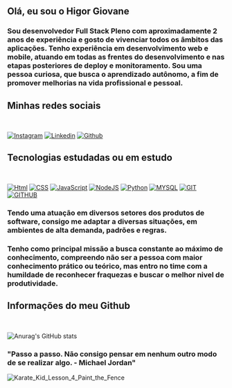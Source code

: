 ## Olá, eu sou o Higor Giovane

### Sou desenvolvedor Full Stack Pleno com aproximadamente 2 anos de experiência e gosto de vivenciar todos os âmbitos das aplicações. Tenho experiência em desenvolvimento web e mobile, atuando em todas as frentes do desenvolvimento e nas etapas posteriores de deploy e monitoramento. Sou uma pessoa curiosa, que busca o aprendizado autônomo, a fim de promover melhorias na vida profissional e pessoal. 

## Minhas redes sociais
<br>

[![Instagram](https://img.shields.io/badge/Instagram-E4405F?style=for-the-badge&logo=instagram&logoColor=white)](https://instagram.com/higor_m.t)
[![Linkedin](https://img.shields.io/badge/LinkedIn-0077B5?style=for-the-badge&logo=linkedin&logoColor=white)](https://www.linkedin.com/in/higor-giovane-mt/)
[![Github](https://img.shields.io/badge/GitHub-100000?style=for-the-badge&logo=github&logoColor=white)](https://github.com/higorgio)

## Tecnologias estudadas ou em estudo
<br>

[![Html](https://img.shields.io/badge/HTML5-E34F26?style=for-the-badge&logo=html5&logoColor=white)](https://developer.mozilla.org/pt-BR/docs/Web/HTML)
[![CSS](https://img.shields.io/badge/CSS3-1572B6?style=for-the-badge&logo=css3&logoColor=white)](https://developer.mozilla.org/pt-BR/docs/Web/CSS)
[![JavaScript](https://img.shields.io/badge/JavaScript-F7DF1E?style=for-the-badge&logo=javascript&logoColor=black)](https://developer.mozilla.org/pt-BR/docs/Web/JavaScript)
[![NodeJS](https://img.shields.io/badge/Node.js-43853D?style=for-the-badge&logo=node.js&logoColor=white)](https://www.freecodecamp.org/portuguese/news/o-que-e-exatamente-o-node-js/)
[![Python](https://img.shields.io/badge/Python-14354C?style=for-the-badge&logo=python&logoColor=white)](https://www.python.org/)
[![MYSQL](https://img.shields.io/badge/MySQL-00000F?style=for-the-badge&logo=mysql&logoColor=white)](https://www.mysql.com/)
[![GIT](https://img.shields.io/badge/GIT-E44C30?style=for-the-badge&logo=git&logoColor=white)](https://git-scm.com/)
[![GITHUB](https://img.shields.io/badge/GitHub-100000?style=for-the-badge&logo=github&logoColor=white)](https://github.com/)


### Tendo uma atuação em diversos setores dos produtos de software, consigo me adaptar a diversas situações, em ambientes de alta demanda, padrões e regras.

### Tenho como principal missão a busca constante ao máximo de conhecimento, compreendo não ser a pessoa com maior conhecimento prático ou teórico, mas entro no time com a humildade de reconhecer fraquezas e buscar o melhor nivel de produtividade. 


## Informações do meu Github
<br>

![Anurag's GitHub stats](https://github-readme-stats.vercel.app/api?username=higorxi&show_icons=true&theme=radical)


### "Passo a passo. Não consigo pensar em nenhum outro modo de se realizar algo. - Michael Jordan" 
  
![Karate_Kid_Lesson_4_Paint_the_Fence](https://github.com/higorxi/higorxi/assets/100055740/410c101d-bf2d-49bb-a8ad-a2818b6b12d4)

